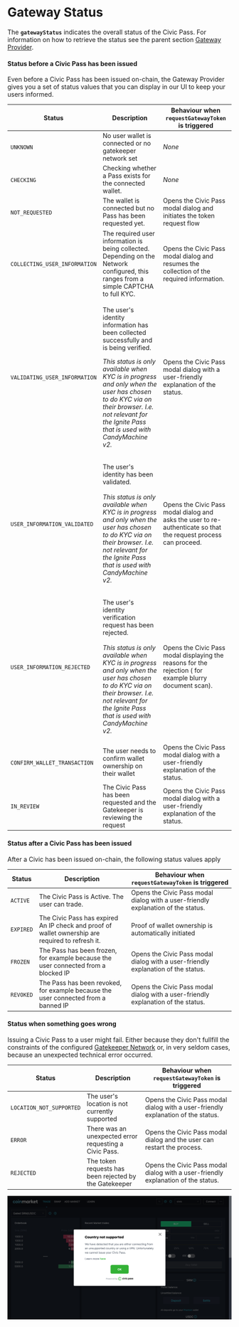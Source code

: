 # Gateway Status

The **`gatewayStatus`** indicates the overall status of the Civic Pass. For information on how to retrieve the status see the parent section [Gateway Provider](./).

#### Status before a Civic Pass has been issued&#x20;

Even before a Civic Pass has been issued on-chain, the Gateway Provider gives you a set of status values that you can display in our UI to keep your users informed.

| **Status**                    | **Description**                                                                                                                                                                                                                                                                                                   | **Behaviour when `requestGatewayToken` is triggered**                                                           |
| ----------------------------- | ----------------------------------------------------------------------------------------------------------------------------------------------------------------------------------------------------------------------------------------------------------------------------------------------------------------- | --------------------------------------------------------------------------------------------------------------- |
| `UNKNOWN`                     | No user wallet is connected or no gatekeeper network set                                                                                                                                                                                                                                                          | _None_                                                                                                          |
| `CHECKING`                    | Checking whether a Pass exists for the connected wallet.                                                                                                                                                                                                                                                          | _None_                                                                                                          |
| `NOT_REQUESTED`               | The wallet is connected but no Pass has been requested yet.                                                                                                                                                                                                                                                       | Opens the Civic Pass modal dialog and initiates the token request flow                                          |
| `COLLECTING_USER_INFORMATION` | The required user information is being collected. Depending on the Network configured, this ranges from a simple CAPTCHA to full KYC.                                                                                                                                                                             | Opens the Civic Pass modal dialog and resumes the collection of the required information.                       |
| `VALIDATING_USER_INFORMATION` | <p>The user's identity information has been collected successfully and is being verified.<br></p><p><em>This status is only available when KYC is in progress and only when the user has chosen to do KYC via on their browser. I.e. not relevant for the Ignite Pass that is used with CandyMachine v2.</em></p> | Opens the Civic Pass modal dialog with a user-friendly explanation of the status.                               |
| `USER_INFORMATION_VALIDATED`  | <p>The user's identity has been validated.<br><br><em>This status is only available when KYC is in progress and only when the user has chosen to do KYC via on their browser. I.e. not relevant for the Ignite Pass that is used with CandyMachine v2.</em></p>                                                   | Opens the Civic Pass modal dialog and asks the user to re-authenticate so that the request process can proceed. |
| `USER_INFORMATION_REJECTED`   | <p>The user's identity verification request has been rejected.<br><br><em>This status is only available when KYC is in progress and only when the user has chosen to do KYC via on their browser. I.e. not relevant for the Ignite Pass that is used with CandyMachine v2.</em></p>                               | Opens the Civic Pass modal displaying the reasons for the rejection ( for example blurry document scan).        |
| `CONFIRM_WALLET_TRANSACTION`  | The user needs to confirm wallet ownership on their wallet                                                                                                                                                                                                                                                        | Opens the Civic Pass modal dialog with a user-friendly explanation of the status.                               |
| `IN_REVIEW`                   | The Civic Pass has been requested and the Gatekeeper is reviewing the request                                                                                                                                                                                                                                     | Opens the Civic Pass modal dialog with a user-friendly explanation of the status.                               |

#### Status after a Civic Pass has been issued

After a Civic has been issued on-chain, the following status values apply

| **Status** | **Description**                                                                                  | **Behaviour when `requestGatewayToken` is triggered**                             |
| ---------- | ------------------------------------------------------------------------------------------------ | --------------------------------------------------------------------------------- |
| `ACTIVE`   | The Civic Pass is Active. The user can trade.                                                    | Opens the Civic Pass modal dialog with a user-friendly explanation of the status. |
| `EXPIRED`  | The Civic Pass has expired An IP check and proof of wallet ownership are required to refresh it. | Proof of wallet ownership is automatically initiated                              |
| `FROZEN`   | The Pass has been frozen, for example because the user connected from a blocked IP               | Opens the Civic Pass modal dialog with a user-friendly explanation of the status. |
| `REVOKED`  | The Pass has been revoked, for example because the user connected from a banned IP               | Opens the Civic Pass modal dialog with a user-friendly explanation of the status. |

#### Status when something goes wrong

Issuing a Civic Pass to a user might fail. Either because they don't fullfill the constraints of the configured [Gatekeeper Network](../../selecting-a-pass.md) or, in very seldom cases, because an unexpected technical error occurred.

| **Status**               | **Description**                                        | **Behaviour when `requestGatewayToken` is triggered**                             |
| ------------------------ | ------------------------------------------------------ | --------------------------------------------------------------------------------- |
| `LOCATION_NOT_SUPPORTED` | The user's location is not currently supported         | Opens the Civic Pass modal dialog with a user-friendly explanation of the status. |
| `ERROR`                  | There was an unexpected error requesting a Civic Pass. | Opens the Civic Pass modal dialog and the user can restart the process.           |
| `REJECTED`               | The token requests has been rejected by the Gatekeeper | Opens the Civic Pass modal dialog with a user-friendly explanation of the status. |

![Modal for LOCATION\_NOT\_SUPPORTED](../../../../../.gitbook/assets/location-not-supported.png)

